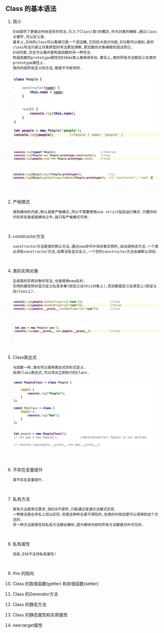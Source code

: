 ## Class 的基本语法

1. 简介

   ```
   ES6提供了更接近传统语言的写法,引入了Class(类)的概念,作为对象的模板.通过class关键字,可以定义类.
   基本上,ES6的class可以看做只是一个语法糖,它的巨大部分功能,ES5都可以做到,新的class写法只是让对象原型的写法更加清晰,更加面向对象编程的语法而已.
   ES6的类,完全可以看作是构造函数的另一种写法.
   构造函数的prototype属性在ES6de类上面继续存在.事实上,类的所有方法都定义在类的prototype属性上.
   类的内部所有定义的方法,都是不可枚举的.
   ```

   ![图片](https://github.com/qq2575896094/ES6/blob/master/images/Class的基本语法/WX20171107-094432@2x.png)

   ![图片](https://github.com/qq2575896094/ES6/blob/master/images/Class的基本语法/WX20171107-095636@2x.png)

   ![图片](https://github.com/qq2575896094/ES6/blob/master/images/Class的基本语法/WX20171107-100516@2x.png)

   ​

2. 严格模式

   ```
   类和模块的内部,默认就是严格模式,所以不需要使用use strict指定运行模式.只要你的代码写在类或是模块之中,就只有严格模式可用.
   ```

   ​

3. constructor方法

   ```
   constructor方法是类的默认方法,通过new命令升恒对象实例时,自动调用该方法.一个类必须有constructor方法,如果没有显示定义,一个空的constructor方法会被默认添加.
   ```

   ​

4. 类的实例对象

   ```
   生成类的实例对象的写法,也是使用new名利.
   实例的属性除非显示定义在其本事(即定义在this对象上),否则都是定义在原型上(即定义在class上).
   ```

   ![图片](https://github.com/qq2575896094/ES6/blob/master/images/Class的基本语法/WX20171107-102302@2x.png)

   ![图片](https://github.com/qq2575896094/ES6/blob/master/images/Class的基本语法/WX20171107-102432@2x.png)

   ​

5. Class表达式

   ```
   与函数一样,类也可以使用表达式的形式定义.
   采用Class表达式,可以写出立即执行的Class.
   ```

   ![图片](https://github.com/qq2575896094/ES6/blob/master/images/Class的基本语法/WX20171107-103652@2x.png)

   ​

6. 不存在变量提升

   ```
   类不存在变量提升.
   ```

   ​

7. 私有方法

   ```
   是有方法是常见需求,但ES6不提供,只能通过变通方法模式实现.
   一种做法是在命名上加以区别.但是这种命名是不保险的,在类的外部还是可以调用到这个方法的.
   另一种方法是索性将私有方法移出模块,因为模块内部的所有方法都是对外可见的.
   ```

   ​

8. 私有属性

   ```
   目前,ES6不支持私有属性!
   ```

   ​

9. this 的指向

10. Class 的取值函数(getter) 和存值函数(setter)

11. Class 的Generator方法

12. Class 的静态方法

13. Class 的静态属性和实例属性

14. new.target属性